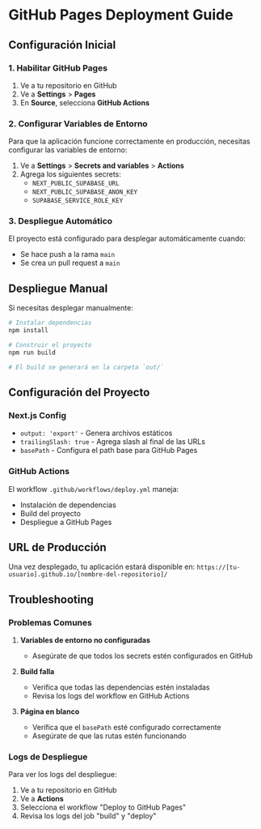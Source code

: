 # GitHub Pages Deployment Guide

## Configuración Inicial

### 1. Habilitar GitHub Pages

1. Ve a tu repositorio en GitHub
2. Ve a **Settings** > **Pages**
3. En **Source**, selecciona **GitHub Actions**

### 2. Configurar Variables de Entorno

Para que la aplicación funcione correctamente en producción, necesitas configurar las variables de entorno:

1. Ve a **Settings** > **Secrets and variables** > **Actions**
2. Agrega los siguientes secrets:
   - `NEXT_PUBLIC_SUPABASE_URL`
   - `NEXT_PUBLIC_SUPABASE_ANON_KEY`
   - `SUPABASE_SERVICE_ROLE_KEY`

### 3. Despliegue Automático

El proyecto está configurado para desplegar automáticamente cuando:
- Se hace push a la rama `main`
- Se crea un pull request a `main`

## Despliegue Manual

Si necesitas desplegar manualmente:

```bash
# Instalar dependencias
npm install

# Construir el proyecto
npm run build

# El build se generará en la carpeta `out/`
```

## Configuración del Proyecto

### Next.js Config
- `output: 'export'` - Genera archivos estáticos
- `trailingSlash: true` - Agrega slash al final de las URLs
- `basePath` - Configura el path base para GitHub Pages

### GitHub Actions
El workflow `.github/workflows/deploy.yml` maneja:
- Instalación de dependencias
- Build del proyecto
- Despliegue a GitHub Pages

## URL de Producción

Una vez desplegado, tu aplicación estará disponible en:
`https://[tu-usuario].github.io/[nombre-del-repositorio]/`

## Troubleshooting

### Problemas Comunes

1. **Variables de entorno no configuradas**
   - Asegúrate de que todos los secrets estén configurados en GitHub

2. **Build falla**
   - Verifica que todas las dependencias estén instaladas
   - Revisa los logs del workflow en GitHub Actions

3. **Página en blanco**
   - Verifica que el `basePath` esté configurado correctamente
   - Asegúrate de que las rutas estén funcionando

### Logs de Despliegue

Para ver los logs del despliegue:
1. Ve a tu repositorio en GitHub
2. Ve a **Actions**
3. Selecciona el workflow "Deploy to GitHub Pages"
4. Revisa los logs del job "build" y "deploy" 
